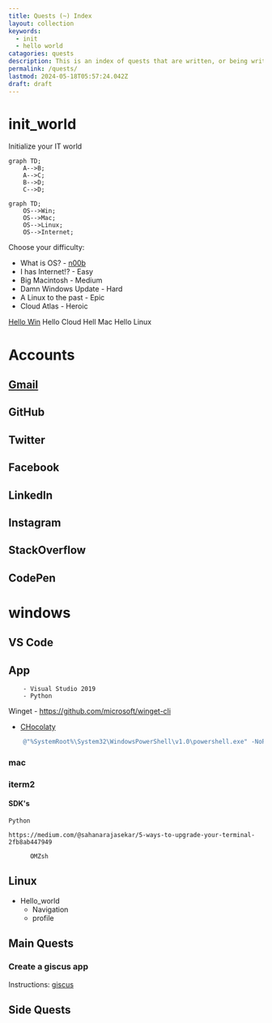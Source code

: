 ```yaml
---
title: Quests (~) Index
layout: collection
keywords:
  - init
  - hello world
catagories: quests
description: This is an index of quests that are written, or being written.
permalink: /quests/
lastmod: 2024-05-18T05:57:24.042Z
draft: draft
---
```


# init_world
  Initialize your IT world

```mermaid
graph TD;
    A-->B;
    A-->C;
    B-->D;
    C-->D;
```

```mermaid
graph TD;
    OS-->Win;
    OS-->Mac;
    OS-->Linux;
    OS-->Internet;
```

Choose your difficulty:

  * What is OS? - [n00b](/quest/n00b/hello-noob)
  * I has Internet!? - Easy
  * Big Macintosh - Medium
  * Damn Windows Update  - Hard
  * A Linux to the past - Epic
  * Cloud Atlas - Heroic


[Hello Win](hello-win/hello-win.md)
Hello Cloud
Hell Mac
Hello Linux 


# Accounts
## [Gmail](https://www.google.com/gmail/)
## GitHub
## Twitter
## Facebook
## LinkedIn
## Instagram
## StackOverflow
## CodePen


# windows
  

## VS Code

## App
        - Visual Studio 2019
        - Python

Winget
    - https://github.com/microsoft/winget-cli
  - [CHocolaty](https://chocolatey.org/docs/installation)
```PowerShell
    @"%SystemRoot%\System32\WindowsPowerShell\v1.0\powershell.exe" -NoProfile -InputFormat None -ExecutionPolicy Bypass -Command " [System.Net.ServicePointManager]::SecurityProtocol = 3072; iex ((New-Object System.Net.WebClient).DownloadString('https://chocolatey.org/install.ps1'))" && SET "PATH=%PATH%;%ALLUSERSPROFILE%\chocolatey\bin"
```

### mac

  ### iterm2


  #### SDK's
    Python

    https://medium.com/@sahanarajasekar/5-ways-to-upgrade-your-terminal-2fb8ab447949

          OMZsh

## Linux

- Hello_world
  - Navigation
  - profile


## Main Quests

### Create a giscus app

Instructions: [giscus](https://github.com/giscus/giscus/blob/main/SELF-HOSTING.md)

## Side Quests
